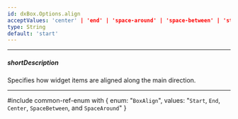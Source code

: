```yaml
---
id: dxBox.Options.align
acceptValues: 'center' | 'end' | 'space-around' | 'space-between' | 'start'
type: String
default: 'start'
---
```

---
##### shortDescription
Specifies how widget items are aligned along the main direction.

---
#include common-ref-enum with {
    enum: "`BoxAlign`",
    values: "`Start`, `End`, `Center`, `SpaceBetween`, and `SpaceAround`"
}